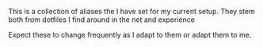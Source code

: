 
This is a collection of aliases the I have set 
for my current setup. They stem both from dotfiles I find around in the net and 
experience

Expect these to change frequently as I adapt to them or adapt them to me.
